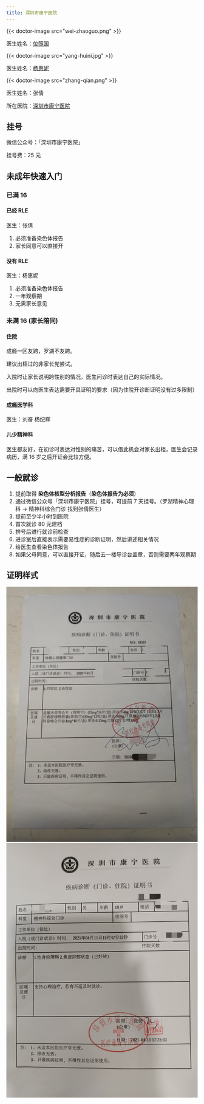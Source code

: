 ```yaml
---
title: 深圳市康宁医院
---
```


{{< doctor-image src="wei-zhaoguo.png" >}}

医生姓名：[位照国](https://www.haodf.com/doctor/697566086.html)

{{< doctor-image src="yang-huini.jpg" >}}

医生姓名：[杨惠妮](https://www.haodf.com/doctor/6964354469.html)

{{< doctor-image src="zhang-qian.png" >}}

医生姓名：张倩

所在医院：[深圳市康宁医院](https://amap.com/place/B02F37VEIG)

## 挂号

微信公众号：「深圳市康宁医院」

挂号费：25 元

## 未成年快速入门

### 已满 16

#### 已经 RLE

医生：张倩

1. 必须准备染色体报告
1. 家长同意可以直接开

#### 没有 RLE

医生：杨惠妮

1. 必须准备染色体报告
1. 一年观察期
1. 无需家长意见

### 未满 16 (家长陪同)

#### 住院

成瘾一区友跨，罗湖不友跨。

建议出柜过的非家长党尝试。

入院时让家长说明跨性别的情况，医生问诊时表达自己的实际情况。

出院时可以向医生表达需要开具证明的要求（因为住院开诊断证明没有过多限制）

#### 成瘾医学科

医生：刘奋 杨纪辉

#### 儿少精神科

医生都友好，在初诊时表达对性别的痛苦，可以借此机会对家长出柜，医生会记录病历，满 16 岁之后开证会比较方便。

## 一般就诊

1. 提前取得 **染色体核型分析报告**（**染色体报告为必须**）
1. 通过微信公众号「深圳市康宁医院」挂号，可提前 7 天挂号。（罗湖精神心理科 -> 精神科综合门诊 找到张倩医生）
1. 提前至少半小时到医院
1. 首次就诊 80 元建档
1. 排号后进行就诊前检查
1. 进诊室后直接表示需要易性症的诊断证明，然后讲述相关情况
1. 给医生查看染色体报告
1. 如果父母同意，可以直接开证，随后去一楼导诊台盖章，否则需要两年观察期

## 证明样式

![Proof (1/2)](proof-1.jpg)
![Proof (2/2)](proof-2.jpg)
